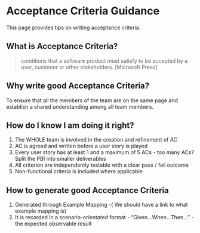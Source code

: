 # Acceptance Criteria Guidance
This page provides tips on writing acceptance criteria.

## What is Acceptance Criteria?
> conditions that a software product must satisfy to be accepted by a user, customer or other stakeholders. [Microsoft Press]

## Why write good Acceptance Criteria?
To ensure that all the members of the team are on the same page and establish a shared understanding among all team members.

## How do I know I am doing it right?

1. The WHOLE team is involved in the creation and refinement of AC
1. AC is agreed and written before a user story is played
1. Every user story has at least 1 and a maximum of 5 ACs - too many ACs? Split the PBI into smaller deliverables 
1. All criterion are independently testable with a clear pass / fail outcome
1. Non-functional criteria is included where applicable

## How to generate good Acceptance Criteria

1. Generated through Example Mapping  -( We should have a link to what example mapping is)
1. It is recorded in a scenario-orientated format - “Given…When…Then…” - the expected observable result
